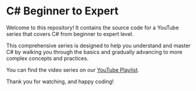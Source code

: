 # C# Beginner to Expert

Welcome to this repository! It contains the source code for a YouTube series that covers C# from beginner to expert level.

This comprehensive series is designed to help you understand and master C# by walking you through the basics and gradually advancing to more complex concepts and practices.

You can find the video series on our [YouTube Playlist](https://www.youtube.com/@CliffTech/playlists).

Thank you for watching, and happy coding!